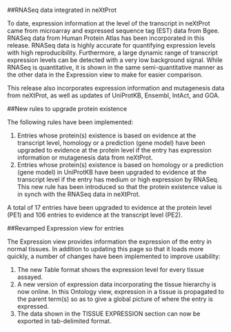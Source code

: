 ##RNASeq data integrated in neXtProt

To date, expression information at the level of the transcript in neXtProt came from microarray and expressed sequence tag (EST) data from Bgee. RNASeq data from Human Protein Atlas has been incorporated in this release. RNASeq data is highly accurate for quantifying expression levels with high reproducibility. Furthermore, a large dynamic range of transcript expression levels can be detected with a very low background signal. While RNASeq is quantitative, it is shown in the same semi-quantitative manner as the other data in the Expression view to make for easier comparison. 

This release also incorporates expression information and mutagenesis data from neXtProt, as well as updates of UniProtKB, Ensembl, IntAct, and GOA. 

##New rules to upgrade protein existence

The following rules have been implemented:

1.	Entries whose protein(s) existence is based on evidence at the transcript level, homology or a prediction (gene model) have been upgraded to evidence at the protein level if the entry has expression information or mutagenesis data from neXtProt.
2.	Entries whose protein(s) existence is based on homology or a prediction (gene model) in UniProtKB have been upgraded to evidence at the transcript level if the entry has medium or high expression by RNASeq. This new rule has been introduced so that the protein existence value is in synch with the RNASeq data in neXtProt.

A total of 17 entries have been upgraded to evidence at the protein level (PE1) and 106 entries to evidence at the transcript level (PE2).

##Revamped Expression view for entries

The Expression view provides information the expression of the entry in normal tissues. In addition to updating this page so that it loads more quickly, a number of changes have been implemented to improve usability:

1.	The new Table format shows the expression level for every tissue assayed.
2.	A new version of expression data incorporating the tissue hierarchy is now online. In this Ontology view, expression in a tissue is propagated to the parent term(s) so as to give a global picture of where the entry is expressed.
3.	The data shown in the TISSUE EXPRESSION section can now be exported in tab-delimited format.
